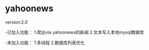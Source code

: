 yahoonews
=========
version:2.0

-已加入功能：
1.爬出via yahoonews的新闻
2.文本写入本地mysql数据库

-未加入功能：
1.多线程
2.数据库列表优化
